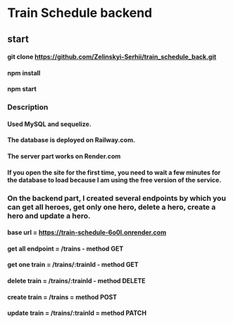 # Train Schedule backend

## start 
#### git clone https://github.com/Zelinskyi-Serhii/train_schedule_back.git
#### npm install
#### npm start

### Description
#### Used MySQL and sequelize.
#### The database is deployed on Railway.com.
#### The server part works on Render.com
#### If you open the site for the first time, you need to wait a few minutes for the database to load because I am using the free version of the service.


### On the backend part, I created several endpoints by which you can get all heroes, get only one hero, delete a hero, create a hero and update a hero.
#### base url = https://train-schedule-6o0l.onrender.com
#### get all endpoint = /trains - method GET
#### get one train = /trains/:trainId - method GET
#### delete train = /trains/:trainId - method DELETE
#### create train = /trains = method POST
#### update train = /trains/:trainId = method PATCH

